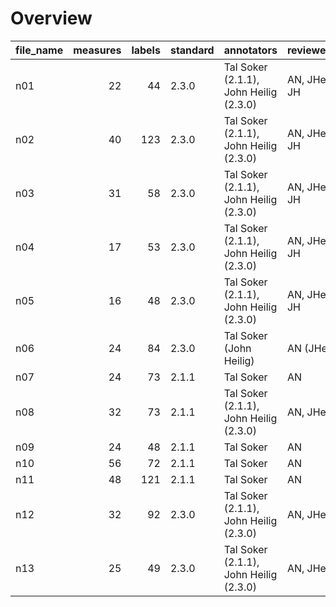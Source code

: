 

# Overview
|file_name|measures|labels|standard|              annotators              | reviewers  |
|---------|-------:|-----:|--------|--------------------------------------|------------|
|n01      |      22|    44|2.3.0   |Tal Soker (2.1.1), John Heilig (2.3.0)|AN, JHei, JH|
|n02      |      40|   123|2.3.0   |Tal Soker (2.1.1), John Heilig (2.3.0)|AN, JHei, JH|
|n03      |      31|    58|2.3.0   |Tal Soker (2.1.1), John Heilig (2.3.0)|AN, JHei, JH|
|n04      |      17|    53|2.3.0   |Tal Soker (2.1.1), John Heilig (2.3.0)|AN, JHei, JH|
|n05      |      16|    48|2.3.0   |Tal Soker (2.1.1), John Heilig (2.3.0)|AN, JHei, JH|
|n06      |      24|    84|2.3.0   |Tal Soker (John Heilig)               |AN (JHei)   |
|n07      |      24|    73|2.1.1   |Tal Soker                             |AN          |
|n08      |      32|    73|2.1.1   |Tal Soker (2.1.1), John Heilig (2.3.0)|AN, JHei    |
|n09      |      24|    48|2.1.1   |Tal Soker                             |AN          |
|n10      |      56|    72|2.1.1   |Tal Soker                             |AN          |
|n11      |      48|   121|2.1.1   |Tal Soker                             |AN          |
|n12      |      32|    92|2.3.0   |Tal Soker (2.1.1), John Heilig (2.3.0)|AN, JHei    |
|n13      |      25|    49|2.3.0   |Tal Soker (2.1.1), John Heilig (2.3.0)|AN, JHei    |
